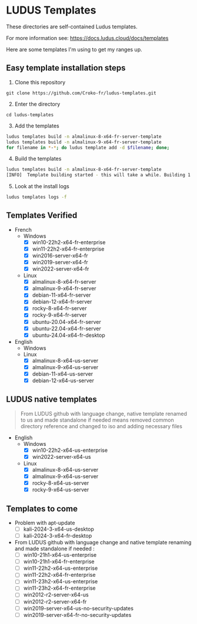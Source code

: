 # LUDUS Templates

These directories are self-contained Ludus templates.

For more information see: https://docs.ludus.cloud/docs/templates

Here are some templates I'm using to get my ranges up.


## Easy template installation steps

1. Clone this repository

`git clone https://github.com/Croko-fr/ludus-templates.git`

2. Enter the directory

`cd ludus-templates`

3. Add the templates

```bash
ludus templates build -n almalinux-8-x64-fr-server-template
ludus templates build -n almalinux-9-x64-fr-server-template
for filename in *-*; do ludus template add -d $filename; done;
```

4. Build the templates

```bash
ludus templates build -n almalinux-8-x64-fr-server-template
[INFO]  Template building started - this will take a while. Building 1 template(s) at a time.
```

5. Look at the install logs

```bash
ludus templates logs -f
```

## Templates Verified

- French
  - Windows
    - [x] win10-22h2-x64-fr-enterprise
    - [x] win11-22h2-x64-fr-enterprise
    - [x] win2016-server-x64-fr
    - [x] win2019-server-x64-fr
    - [x] win2022-server-x64-fr
  - Linux
    - [x] almalinux-8-x64-fr-server
    - [x] almalinux-9-x64-fr-server
    - [x] debian-11-x64-fr-server
    - [x] debian-12-x64-fr-server
    - [x] rocky-8-x64-fr-server
    - [x] rocky-9-x64-fr-server
    - [x] ubuntu-20.04-x64-fr-server
    - [x] ubuntu-22.04-x64-fr-server
    - [x] ubuntu-24.04-x64-fr-desktop

- English
  - Windows
  - Linux
    - [x] almalinux-8-x64-us-server
    - [x] almalinux-9-x64-us-server
    - [x] debian-11-x64-us-server
    - [x] debian-12-x64-us-server

## LUDUS native templates

> From LUDUS github with language change, native template renamed to us and made standalone if needed
> means removed common directory reference and changed to iso and adding necessary files

- English
  - Windows
    - [x] win10-22h2-x64-us-enterprise
    - [x] win2022-server-x64-us
  - Linux
    - [x] almalinux-8-x64-us-server
    - [x] almalinux-9-x64-us-server
    - [x] rocky-8-x64-us-server
    - [x] rocky-9-x64-us-server

## Templates to come

- Problem with apt-update
    - [ ] kali-2024-3-x64-us-desktop
    - [ ] kali-2024-3-x64-fr-desktop

- From LUDUS github with language change and native template renaming and made standalone if needed :
    - [ ] win10-21h1-x64-us-enterprise
    - [ ] win10-21h1-x64-fr-enterprise
    - [ ] win11-22h2-x64-us-enterprise
    - [ ] win11-22h2-x64-fr-enterprise
    - [ ] win11-23h2-x64-us-enterprise
    - [ ] win11-23h2-x64-fr-enterprise
    - [ ] win2012-r2-server-x64-us
    - [ ] win2012-r2-server-x64-fr
    - [ ] win2019-server-x64-us-no-security-updates
    - [ ] win2019-server-x64-fr-no-security-updates
